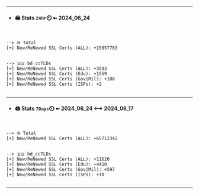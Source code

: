 

---
- #### 🖨️ **Stats** `24Hr`⏲️ ➼ 2024_06_24
```console


--> 🌐 Total
[+] New/ReNewed SSL Certs (ALL): +15857783


--> 🇧🇩 bd_ccTLDs
[+] New/ReNewed SSL Certs (ALL): +3593
[+] New/ReNewed SSL Certs (Edu): +1559
[+] New/ReNewed SSL Certs (Gov|Mil): +108
[+] New/ReNewed SSL Certs (ISPs): +2


```

---
- #### 🖨️ **Stats** `7Days`⏲️ ➼ 2024_06_24 <--> 2024_06_17
```console


--> 🌐 Total
[+] New/ReNewed SSL Certs (ALL): +65712342


--> 🇧🇩 bd_ccTLDs
[+] New/ReNewed SSL Certs (ALL): +11620
[+] New/ReNewed SSL Certs (Edu): +4410
[+] New/ReNewed SSL Certs (Gov|Mil): +597
[+] New/ReNewed SSL Certs (ISPs): +10


```

---


